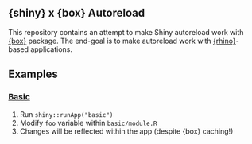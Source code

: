 ## {shiny} x {box} Autoreload
This repository contains an attempt to make Shiny autoreload work with [{box}][]
package.
The end-goal is to make autoreload work with [{rhino}]-based applications.

[{box}]: https://github.com/klmr/box
[{rhino}]: https://github.com/Appsilon/rhino


## Examples
### [Basic][]

1. Run `shiny::runApp("basic")`
1. Modify `foo` variable within `basic/module.R`
1. Changes will be reflected within the app (despite {box} caching!)

[Basic]: basic/

